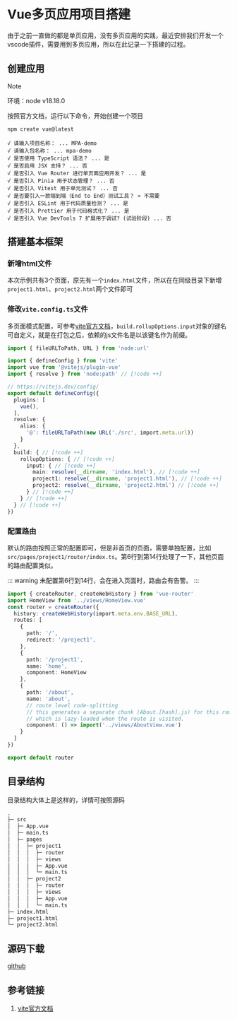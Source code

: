 # Vue多页应用项目搭建

由于之前一直做的都是单页应用，没有多页应用的实践，最近安排我们开发一个vscode插件，需要用到多页应用，所以在此记录一下搭建的过程。

## 创建应用

> [!NOTE]
> 环境：node v18.18.0

按照官方文档，运行以下命令，开始创建一个项目

```sh
npm create vue@latest
```

```
√ 请输入项目名称： ... MPA-demo
√ 请输入包名称： ... mpa-demo
√ 是否使用 TypeScript 语法？ ... 是
√ 是否启用 JSX 支持？ ... 否
√ 是否引入 Vue Router 进行单页面应用开发？ ... 是
√ 是否引入 Pinia 用于状态管理？ ... 否
√ 是否引入 Vitest 用于单元测试？ ... 否
√ 是否要引入一款端到端（End to End）测试工具？ » 不需要
√ 是否引入 ESLint 用于代码质量检测？ ... 是
√ 是否引入 Prettier 用于代码格式化？ ... 是
√ 是否引入 Vue DevTools 7 扩展用于调试? (试验阶段) ... 否

```

## 搭建基本框架

### 新增html文件

本次示例共有3个页面，原先有一个`index.html`文件，所以在在同级目录下新增`project1.html`、`project2.html`两个文件即可

### 修改`vite.config.ts`文件

多页面模式配置，可参考[vite官方文档](https://cn.vitejs.dev/guide/build.html#multi-page-app)，`build.rollupOptions.input`对象的键名可自定义，就是在打包之后，依赖的js文件名是以该键名作为前缀。

```ts
import { fileURLToPath, URL } from 'node:url'

import { defineConfig } from 'vite'
import vue from '@vitejs/plugin-vue'
import { resolve } from 'node:path' // [!code ++]

// https://vitejs.dev/config/
export default defineConfig({
  plugins: [
    vue(),
  ],
  resolve: {
    alias: {
      '@': fileURLToPath(new URL('./src', import.meta.url))
    }
  },
  build: { // [!code ++]
    rollupOptions: { // [!code ++]
      input: { // [!code ++]
        main: resolve(__dirname, 'index.html'), // [!code ++]
        project1: resolve(__dirname, 'project1.html'), // [!code ++]
        project2: resolve(__dirname, 'project2.html') // [!code ++]
      } // [!code ++]
    } // [!code ++]
  } // [!code ++]
})

```

### 配置路由

默认的路由按照正常的配置即可，但是非首页的页面，需要单独配置，比如`src/pages/project1/router/index.ts`。第6行到第14行处理了一下，其他页面的路由配置类似。

::: warning
未配置第6行到14行，会在进入页面时，路由会有告警。
:::

```ts
import { createRouter, createWebHistory } from 'vue-router'
import HomeView from '../views/HomeView.vue'
const router = createRouter({
  history: createWebHistory(import.meta.env.BASE_URL),
  routes: [
    {
      path: '/',
      redirect: '/project1',
    },
    {
      path: '/project1',
      name: 'home',
      component: HomeView
    },
    {
      path: '/about',
      name: 'about',
      // route level code-splitting
      // this generates a separate chunk (About.[hash].js) for this route
      // which is lazy-loaded when the route is visited.
      component: () => import('../views/AboutView.vue')
    }
  ]
})

export default router

```

## 目录结构

目录结构大体上是这样的，详情可按照源码

```md
.
├─ src
│  ├─ App.vue
│  ├─ main.ts
│  ├─ pages
│  │  ├─ project1
│  │  │  ├─ router
│  │  │  ├─ views
│  │  │  ├─ App.vue
│  │  │  └─ main.ts
│  │  ├─ project2
│  │  │  ├─ router
│  │  │  ├─ views
│  │  │  ├─ App.vue
│  │  │  └─ main.ts
├─ index.html  
├─ project1.html  
└─ project2.html  
```

## 源码下载

[github](https://github.com/wuzheng007/MAP-demo)

## 参考链接

1. [vite官方文档](https://cn.vitejs.dev/)
